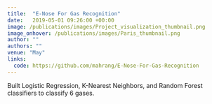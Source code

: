 ```yaml
---
title:  "E-Nose For Gas Recognition"
date:   2019-05-01 09:26:00 +00:00
image: /publications/images/Project_visualization_thumbnail.png
image_onhover: /publications/images/Paris_thumbnail.png
author: ""
authors: ""
venue: "May"
links:
  code: https://github.com/mahrang/E-Nose-For-Gas-Recognition
---
```

Built Logistic Regression, K-Nearest Neighbors, and Random Forest classifiers to classify 6 gases.
